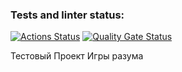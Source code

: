 ### Tests and linter status:
[![Actions Status](https://github.com/voroninadm/python-project-49/actions/workflows/hexlet-check.yml/badge.svg)](https://github.com/voroninadm/python-project-49/actions)
[![Quality Gate Status](https://sonarcloud.io/api/project_badges/measure?project=voroninadm_python-project-49&metric=alert_status)](https://sonarcloud.io/summary/new_code?id=voroninadm_python-project-49)


Тестовый Проект Игры разума

